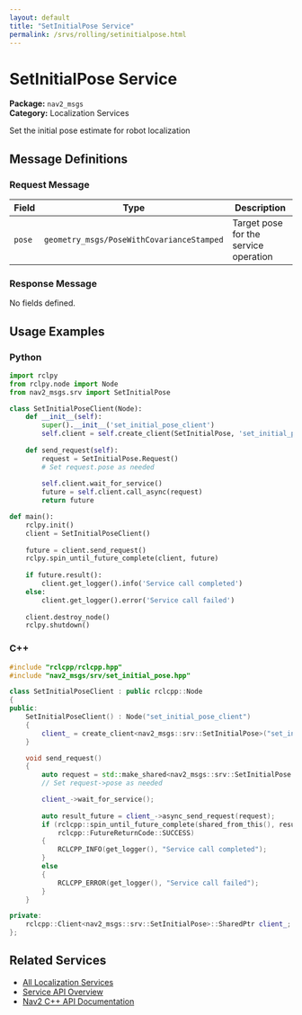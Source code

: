 ```yaml
---
layout: default
title: "SetInitialPose Service"
permalink: /srvs/rolling/setinitialpose.html
---
```


# SetInitialPose Service

**Package:** `nav2_msgs`  
**Category:** Localization Services

Set the initial pose estimate for robot localization

## Message Definitions

### Request Message

| Field | Type | Description |
|-------|------|-------------|
| `pose` | `geometry_msgs/PoseWithCovarianceStamped` | Target pose for the service operation |


### Response Message

No fields defined.


## Usage Examples

### Python

```python
import rclpy
from rclpy.node import Node
from nav2_msgs.srv import SetInitialPose

class SetInitialPoseClient(Node):
    def __init__(self):
        super().__init__('set_initial_pose_client')
        self.client = self.create_client(SetInitialPose, 'set_initial_pose')
        
    def send_request(self):
        request = SetInitialPose.Request()
        # Set request.pose as needed
        
        self.client.wait_for_service()
        future = self.client.call_async(request)
        return future

def main():
    rclpy.init()
    client = SetInitialPoseClient()
    
    future = client.send_request()
    rclpy.spin_until_future_complete(client, future)
    
    if future.result():
        client.get_logger().info('Service call completed')
    else:
        client.get_logger().error('Service call failed')
        
    client.destroy_node()
    rclpy.shutdown()
```

### C++

```cpp
#include "rclcpp/rclcpp.hpp"
#include "nav2_msgs/srv/set_initial_pose.hpp"

class SetInitialPoseClient : public rclcpp::Node
{
public:
    SetInitialPoseClient() : Node("set_initial_pose_client")
    {
        client_ = create_client<nav2_msgs::srv::SetInitialPose>("set_initial_pose");
    }

    void send_request()
    {
        auto request = std::make_shared<nav2_msgs::srv::SetInitialPose::Request>();
        // Set request->pose as needed

        client_->wait_for_service();
        
        auto result_future = client_->async_send_request(request);
        if (rclcpp::spin_until_future_complete(shared_from_this(), result_future) ==
            rclcpp::FutureReturnCode::SUCCESS)
        {
            RCLCPP_INFO(get_logger(), "Service call completed");
        }
        else
        {
            RCLCPP_ERROR(get_logger(), "Service call failed");
        }
    }

private:
    rclcpp::Client<nav2_msgs::srv::SetInitialPose>::SharedPtr client_;
};
```

## Related Services

- [All Localization Services](/srvs/rolling/index.html#localization-services)
- [Service API Overview](/srvs/rolling/index.html)
- [Nav2 C++ API Documentation](/rolling/html/index.html)
